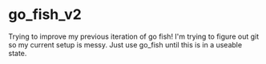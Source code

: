 # go_fish_v2
Trying to improve my previous iteration of go fish!
I'm trying to figure out git so my current setup is messy.
Just use go_fish until this is in a useable state.
